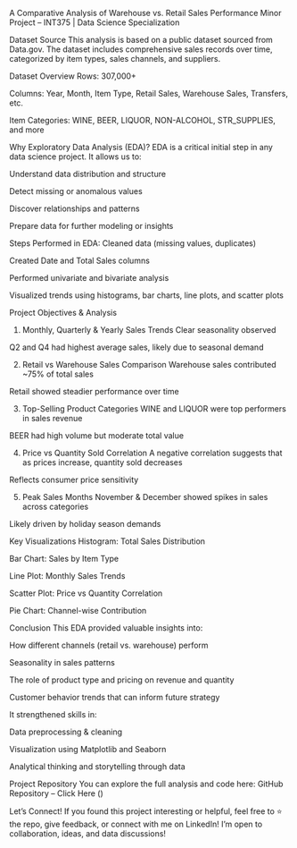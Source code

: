 A Comparative Analysis of Warehouse vs. Retail Sales Performance
Minor Project – INT375 | Data Science Specialization

Dataset Source
This analysis is based on a public dataset sourced from Data.gov. The dataset includes comprehensive sales records over time, categorized by item types, sales channels, and suppliers.

Dataset Overview
Rows: 307,000+

Columns: Year, Month, Item Type, Retail Sales, Warehouse Sales, Transfers, etc.

Item Categories: WINE, BEER, LIQUOR, NON-ALCOHOL, STR_SUPPLIES, and more

Why Exploratory Data Analysis (EDA)?
EDA is a critical initial step in any data science project. It allows us to:

Understand data distribution and structure

Detect missing or anomalous values

Discover relationships and patterns

Prepare data for further modeling or insights

Steps Performed in EDA:
Cleaned data (missing values, duplicates)

Created Date and Total Sales columns

Performed univariate and bivariate analysis

Visualized trends using histograms, bar charts, line plots, and scatter plots

Project Objectives & Analysis
1. Monthly, Quarterly & Yearly Sales Trends
Clear seasonality observed

Q2 and Q4 had highest average sales, likely due to seasonal demand

2. Retail vs Warehouse Sales Comparison
Warehouse sales contributed ~75% of total sales

Retail showed steadier performance over time

3. Top-Selling Product Categories
WINE and LIQUOR were top performers in sales revenue

BEER had high volume but moderate total value

4. Price vs Quantity Sold Correlation
A negative correlation suggests that as prices increase, quantity sold decreases

Reflects consumer price sensitivity

5. Peak Sales Months
November & December showed spikes in sales across categories

Likely driven by holiday season demands

Key Visualizations
Histogram: Total Sales Distribution

Bar Chart: Sales by Item Type

Line Plot: Monthly Sales Trends

Scatter Plot: Price vs Quantity Correlation

Pie Chart: Channel-wise Contribution

Conclusion
This EDA provided valuable insights into:

How different channels (retail vs. warehouse) perform

Seasonality in sales patterns

The role of product type and pricing on revenue and quantity

Customer behavior trends that can inform future strategy

It strengthened skills in:

Data preprocessing & cleaning

Visualization using Matplotlib and Seaborn

Analytical thinking and storytelling through data

Project Repository
You can explore the full analysis and code here:
GitHub Repository – Click Here ()

Let’s Connect!
If you found this project interesting or helpful, feel free to ⭐️ the repo, give feedback, or connect with me on LinkedIn!
I’m open to collaboration, ideas, and data discussions!
